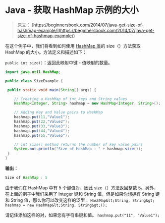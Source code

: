 # Java - 获取 HashMap 示例的大小

> 原文： [https://beginnersbook.com/2014/07/java-get-size-of-hashmap-example/](https://beginnersbook.com/2014/07/java-get-size-of-hashmap-example/)

在这个例子中，我们将看到如何使用 [HashMap 类](https://beginnersbook.com/2013/12/hashmap-in-java-with-example/ "HashMap in Java with Example")的 size（）方法获取 HashMap 的大小。方法定义和描述如下：

`public int size()`：返回此映射中键 - 值映射的数量。

```java
import java.util.HashMap;

public class SizeExample {

 public static void main(String[] args) {

    // Creating a HashMap of int keys and String values
    HashMap<Integer, String> hashmap = new HashMap<Integer, String>();

    // Adding Key and Value pairs to HashMap
    hashmap.put(11,"Value1");
    hashmap.put(22,"Value2");
    hashmap.put(33,"Value3");
    hashmap.put(44,"Value4");
    hashmap.put(55,"Value5");

    // int size() method returns the number of key value pairs 
    System.out.println("Size of HashMap : " + hashmap.size());
 }
}
```

**输出：**

```java
Size of HashMap : 5
```

由于我们在 HashMap 中有 5 个键值对，因此 size（）方法返回整数 5。另外，在上面的例子中我们采用了 Integer 键和 String 值，但是如果你想拥有 String 键和 String 值，那么你可以改变这样的泛型：
`HashMap&lt;String, String&gt; hashmap = new HashMap&lt;String, String&gt;();`

请记住添加这样的对，如果您有字符串键和值。
`hashmap.put("11", "Value1");`